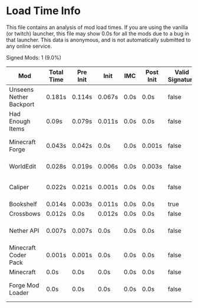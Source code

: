 # Load Time Info

This file contains an analysis of mod load times. If you are using the vanilla
(or twitch) launcher, this file may show 0.0s for all the mods due to a bug in
that launcher. This data is anonymous, and is not automatically submitted to any
online service.



Signed Mods: 1 (9.0%)

| Mod                     | Total Time | Pre Init | Init   | IMC  | Post Init | Valid Signature | File Name                                                  |
|-------------------------|------------|----------|--------|------|-----------|-----------------|------------------------------------------------------------|
| Unseens Nether Backport | 0.181s     | 0.114s   | 0.067s | 0.0s | 0.0s      | false           | nb-1.12.2-0.0.1.jar                                        |
| Had Enough Items        | 0.09s      | 0.079s   | 0.011s | 0.0s | 0.0s      | false           | had-enough-items-557549-4571247_mapped_stable_39-1.12.jar  |
| Minecraft Forge         | 0.043s     | 0.042s   | 0.0s   | 0.0s | 0.001s    | false           | forge-1.12.2-14.23.5.2860_mapped_stable_39-1.12-recomp.jar |
| WorldEdit               | 0.028s     | 0.019s   | 0.006s | 0.0s | 0.003s    | false           | worldedit-forge-mc1.12.2-6.1.10-dist.jar                   |
| Caliper                 | 0.022s     | 0.021s   | 0.001s | 0.0s | 0.0s      | false           | caliper-266824-2810222_mapped_stable_39-1.12.jar           |
| Bookshelf               | 0.014s     | 0.003s   | 0.011s | 0.0s | 0.0s      | true            | Bookshelf-1.12.2-2.3.590 (1).jar                           |
| Crossbows               | 0.012s     | 0.0s     | 0.012s | 0.0s | 0.0s      | false           | crossbows-973881-5108261.jar                               |
| Nether API              | 0.007s     | 0.007s   | 0.0s   | 0.0s | 0.0s      | false           | nether-API-f2f48d7b8b_mapped_stable_39-1.12.jar            |
| Minecraft Coder Pack    | 0.001s     | 0.001s   | 0.0s   | 0.0s | 0.0s      | false           | minecraft.jar                                              |
| Minecraft               | 0.0s       | 0.0s     | 0.0s   | 0.0s | 0.0s      | false           | minecraft.jar                                              |
| Forge Mod Loader        | 0.0s       | 0.0s     | 0.0s   | 0.0s | 0.0s      | false           | forge-1.12.2-14.23.5.2860_mapped_stable_39-1.12-recomp.jar |
